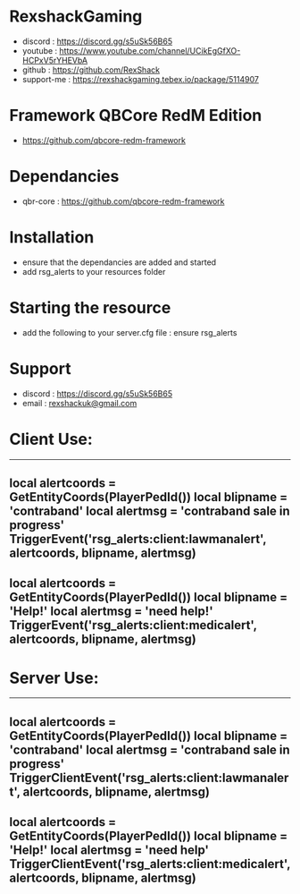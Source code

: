 # RexshackGaming
- discord : https://discord.gg/s5uSk56B65
- youtube : https://www.youtube.com/channel/UCikEgGfXO-HCPxV5rYHEVbA
- github : https://github.com/RexShack
- support-me : https://rexshackgaming.tebex.io/package/5114907

# Framework QBCore RedM Edition
- https://github.com/qbcore-redm-framework

# Dependancies
- qbr-core : https://github.com/qbcore-redm-framework

# Installation
- ensure that the dependancies are added and started
- add rsg_alerts to your resources folder

# Starting the resource
- add the following to your server.cfg file : ensure rsg_alerts

# Support
- discord : https://discord.gg/s5uSk56B65
- email : rexshackuk@gmail.com

# Client Use:
----------------------------------------------------
local alertcoords = GetEntityCoords(PlayerPedId())
local blipname = 'contraband'
local alertmsg = 'contraband sale in progress'
TriggerEvent('rsg_alerts:client:lawmanalert', alertcoords, blipname, alertmsg)
----------------------------------------------------
local alertcoords = GetEntityCoords(PlayerPedId())
local blipname = 'Help!'
local alertmsg = 'need help!'
TriggerEvent('rsg_alerts:client:medicalert', alertcoords, blipname, alertmsg)
----------------------------------------------------

# Server Use:
----------------------------------------------------
local alertcoords = GetEntityCoords(PlayerPedId())
local blipname = 'contraband'
local alertmsg = 'contraband sale in progress'
TriggerClientEvent('rsg_alerts:client:lawmanalert', alertcoords, blipname, alertmsg)
----------------------------------------------------
local alertcoords = GetEntityCoords(PlayerPedId())
local blipname = 'Help!'
local alertmsg = 'need help'
TriggerClientEvent('rsg_alerts:client:medicalert', alertcoords, blipname, alertmsg)
----------------------------------------------------